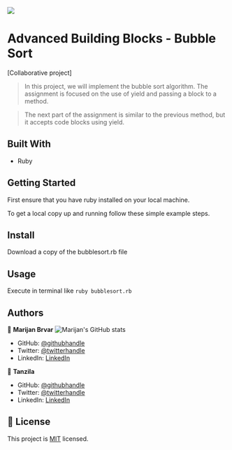 ![](https://img.shields.io/badge/Microverse-blueviolet)

# Advanced Building Blocks - Bubble Sort

[Collaborative project]
>In this project, we will implement the bubble sort algorithm. The assignment is focused on the use of yield and passing a block to a method.

>The next part of the assignment is similar to the previous method, but it accepts code blocks using yield.

## Built With

- Ruby

## Getting Started

First ensure that you have ruby installed on your local machine.

To get a local copy up and running follow these simple example steps.

## Install

Download a copy of the bubblesort.rb file

## Usage

Execute in terminal like `ruby bubblesort.rb`

## Authors

👤 **Marijan Brvar**
![Marijan's GitHub stats](https://github-readme-stats.vercel.app/api?username=marijanbrvar&count_private=true&theme=dark&show_icons=true)

- GitHub: [@githubhandle](https://github.com/marijanbrvar)
- Twitter: [@twitterhandle](https://twitter.com/marijanbrvar)
- LinkedIn: [LinkedIn](https://linkedin.com/in/marijanbrvar)

👤 **Tanzila**

- GitHub: [@githubhandle](https://github.com/tanzila-abedin)
- Twitter: [@twitterhandle](https://twitter.com/TanzilaAbedin)
- LinkedIn: [LinkedIn](https://www.linkedin.com/in/tanzila-abedin-331440b2/)

## 📝 License

This project is [MIT](LICENSE) licensed.
